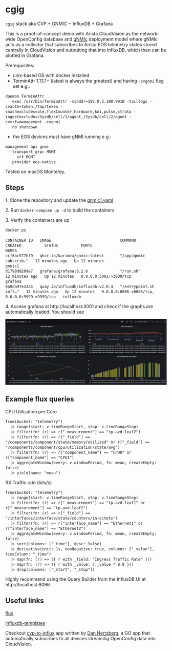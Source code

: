 # cgig

`cgig` stack aka CVP + GNMIC + InfluxDB + Grafana

This is a proof-of-concept demo with Arista CloudVision as the network-wide OpenConfig database and [gNMIc](https://gnmic.kmrd.dev/) deployment model where gNMIc acts as a collector
that subscribes to Arista EOS telemetry states stored centrally in CloudVision and outputting that into InfluxDB, which then can be plotted in Grafana.

Prerequisites:

- unix-based OS with docker installed
- TerminAttr 1.13.1+ (latest is always the greatest) and having `-cvgnmi` flag set
e.g.:

```shell
daemon TerminAttr
   exec /usr/bin/TerminAttr -cvaddr=192.0.2.100:9910 -taillogs -cvauth=token,/tmp/token -smashexcludes=ale,flexCounter,hardware,kni,pulse,strata -ingestexclude=/Sysdb/cell/1/agent,/Sysdb/cell/2/agent -cvvrf=management -cvgnmi
   no shutdown
```

- the EOS devices must have gNMI running
e.g.:

```shell
management api gnmi
   transport grpc MGMT
     vrf MGMT
   provider eos-native
```

Tested on macOS Monterey.

## Steps

1\. Clone the repository and update the [gnmic1.yaml](./gnmic1.yaml) 

2\. Run `docker-compose up -d` to build the containers

3\. Verify the containers are up

```shell
docker ps

CONTAINER ID   IMAGE                              COMMAND                  CREATED          STATUS          PORTS                                            NAMES
ccf6bc577bf9   ghcr.io/karimra/gnmic:latest       "/app/gnmic subscrib…"   12 minutes ago   Up 12 minutes                                                    gnmic1
d1798d9209e7   grafana/grafana:8.2.6              "/run.sh"                12 minutes ago   Up 12 minutes   0.0.0.0:3001->3000/tcp                           grafana
8a9da97e33a5   quay.io/influxdb/influxdb:v2.0.4   "/entrypoint.sh infl…"   12 minutes ago   Up 12 minutes   0.0.0.0:8086->8086/tcp, 0.0.0.0:9999->9999/tcp   influxdb
```

4\. Access grafana at http://localhost:3001 and check if the graphs are automatically loaded. You should see

![sample-grafan.png](./static/sample-grafana.png)

## Example flux queries

CPU Utilization per Core

```text
from(bucket: "telemetry")
  |> range(start: v.timeRangeStart, stop: v.timeRangeStop)
  |> filter(fn: (r) => r["_measurement"] == "tp-avd-leaf2")
  |> filter(fn: (r) => r["_field"] == "/components/component/state/memory/utilized" or r["_field"] == "/components/component/cpu/utilization/state/avg")
  |> filter(fn: (r) => r["component_name"] == "CPU0" or r["component_name"] == "CPU1")
  |> aggregateWindow(every: v.windowPeriod, fn: mean, createEmpty: false)
  |> yield(name: "mean")
```

RX Traffic rate (bits/s)

```text
from(bucket: "telemetry")
  |> range(start: v.timeRangeStart, stop: v.timeRangeStop)
  |> filter(fn: (r) => r["_measurement"] == "tp-avd-leaf1" or r["_measurement"] == "tp-avd-leaf2")
  |> filter(fn: (r) => r["_field"] == "/interfaces/interface/state/counters/in-octets")
  |> filter(fn: (r) => r["interface_name"] == "Ethernet1" or r["interface_name"] == "Ethernet2")
  |> aggregateWindow(every: v.windowPeriod, fn: mean, createEmpty: false)
  |> sort(columns: ["_time"], desc: false)
  |> derivative(unit: 1s, nonNegative: true, columns: ["_value"], timeColumn: "_time")
  |> map(fn: (r) => ({ r with _field: "Ingress Traffic Rate" }))
  |> map(fn: (r) => ({ r with _value: r._value * 8.0 }))
  |> drop(columns: ["_start", "_stop"])
```

Highly recommend using the Query Builder from the InfluxDB UI at http://localhost:8086.

## Useful links

[flux](https://docs.influxdata.com/influxdb/cloud/query-data/flux/)

[influxdb-templates](https://www.influxdata.com/influxdb-templates/network-interface-performance-monitor/)

Checkout [cvp-to-influx](https://github.com/arista-netdevops-community/cvp-to-influx) app written by [Dan Hertzberg](https://github.com/burnyd), a GO app that automatically subscribes to all
devices streaming OpenConfig data into CloudVision.
